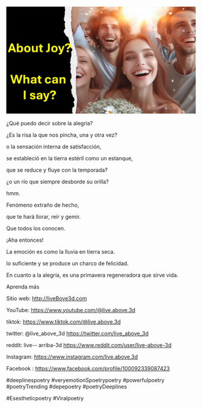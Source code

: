 ![Video cover image](../cover.jpeg "cover-photo")

¿Qué puedo decir sobre la alegría?

¿Es la risa la que nos pincha, una y otra vez?

o la sensación interna de satisfacción,

se estableció en la tierra estéril como un estanque,

que se reduce y fluye con la temporada?

¿o un río que siempre desborde su orilla?

hmm.

Fenómeno extraño de hecho,

que te hará llorar, reír y gemir.

Que todos los conocen.

¡Aha entonces!

La emoción es como la lluvia en tierra seca.

lo suficiente y se produce un charco de felicidad.

En cuanto a la alegría, es una primavera regeneradora que sirve vida.

Aprenda más

Sitio web: http://liveBove3d.com

YouTube: https://www.youtube.com/@live.above.3d

tiktok: https://www.tiktok.com/@live.above.3d

twitter: @live_above_3d https://twitter.com/live_above_3d

reddit: live-- arriba-3d https://www.reddit.com/user/live-above-3d

Instagram: https://www.instagram.com/live.above.3d

Facebook : https://www.facebook.com/profile/100092339087423

#deeplinespoetry #veryemotionSpoetrypoetry #powerfulpoetry #poetryTrending #depepoetry #poetryDeeplines

#Esestheticpoetry #Viralpoetry